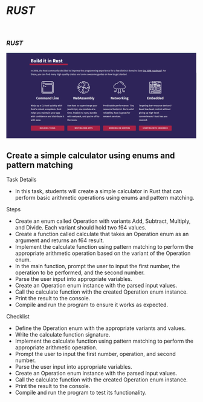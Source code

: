 # <h1><i>RUST</i></h1>

<br>
<h3><i>RUST</i></h3>
<div align="center">
<img src="https://github.com/mervealtundeger/Rust/blob/main/RUST.PNG" width="1000"><br>
</div>


<h2>Create a simple calculator using enums and pattern matching</h2>

 Task Details
-  In this task, students will create a simple calculator in Rust that can perform basic arithmetic operations using enums and pattern matching.

  Steps
-  Create an enum called Operation with variants Add, Subtract, Multiply, and Divide. Each variant should hold two f64 values.
-  Create a function called calculate that takes an Operation enum as an argument and returns an f64 result.
-  Implement the calculate function using pattern matching to perform the appropriate arithmetic operation based on the variant of the Operation enum.
-  In the main function, prompt the user to input the first number, the operation to be performed, and the second number.
-  Parse the user input into appropriate variables.
-  Create an Operation enum instance with the parsed input values.
-  Call the calculate function with the created Operation enum instance.
-  Print the result to the console.
-  Compile and run the program to ensure it works as expected.


Checklist 
-  Define the Operation enum with the appropriate variants and values.
-  Write the calculate function signature.
-  Implement the calculate function using pattern matching to perform the appropriate arithmetic operation.
-  Prompt the user to input the first number, operation, and second number.
-  Parse the user input into appropriate variables.
-  Create an Operation enum instance with the parsed input values.
-  Call the calculate function with the created Operation enum instance.
-  Print the result to the console.
-  Compile and run the program to test its functionality.

